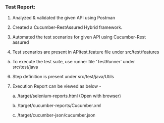 ### Test Report:
1. Analyzed & validated the given API using Postman
2. Created a Cucumber-RestAssured Hybrid framework.
3. Automated the test scenarios for given API using Cucumber-Rest assured
4. Test scenarios are present in APItest.feature file under src/test/features
5. To execute the test suite, use runner file 'TestRunner' under src/test/java
6. Step definition is present under src/test/java/Utils
7. Execution Report can be viewed as below -
   
    a. /target/selenium-reports.html (Open with browser)
   
    b. /target/cucumber-reports/Cucumber.xml
   
    c. /target/cucumber-json/cucumber.json